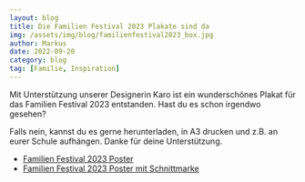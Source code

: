 ```yaml
---
layout: blog
title: Die Familien Festival 2023 Plakate sind da
img: /assets/img/blog/familienfestival2023_box.jpg
author: Markus
date: 2022-09-20
category: blog
tag: [Familie, Inspiration]
---
```


Mit Unterstützung unserer Designerin Karo ist ein wunderschönes Plakat
für das Familien Festival 2023 entstanden. Hast du es schon irgendwo gesehen?

Falls nein, kannst du es gerne herunterladen, in A3 drucken und z.B. an eurer
Schule aufhängen. Danke für deine Unterstützung.

* [Familien Festival 2023 Poster](/assets/plakate/Familienfestival_Poster_A2_final.pdf)
* [Familien Festival 2023 Poster mit Schnittmarke](/assets/plakate/Familienfestival_Poster_A2_final.pdf)
